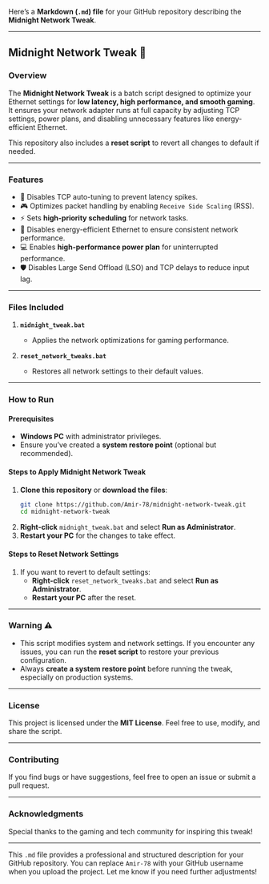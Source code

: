 Here’s a **Markdown (`.md`) file** for your GitHub repository describing the **Midnight Network Tweak**.

---

## Midnight Network Tweak 🌙

### Overview
The **Midnight Network Tweak** is a batch script designed to optimize your Ethernet settings for **low latency, high performance, and smooth gaming**. It ensures your network adapter runs at full capacity by adjusting TCP settings, power plans, and disabling unnecessary features like energy-efficient Ethernet. 

This repository also includes a **reset script** to revert all changes to default if needed.

---

### Features
- 🚀 Disables TCP auto-tuning to prevent latency spikes.
- 🎮 Optimizes packet handling by enabling `Receive Side Scaling` (RSS).
- ⚡ Sets **high-priority scheduling** for network tasks.
- 🔋 Disables energy-efficient Ethernet to ensure consistent network performance.
- 💻 Enables **high-performance power plan** for uninterrupted performance.
- 🛡️ Disables Large Send Offload (LSO) and TCP delays to reduce input lag.
  
---

### Files Included
1. **`midnight_tweak.bat`**  
   - Applies the network optimizations for gaming performance.
   
2. **`reset_network_tweaks.bat`**  
   - Restores all network settings to their default values.

---

### How to Run

#### Prerequisites
- **Windows PC** with administrator privileges.
- Ensure you’ve created a **system restore point** (optional but recommended).

#### Steps to Apply Midnight Network Tweak
1. **Clone this repository** or **download the files**:
   ```bash
   git clone https://github.com/Amir-78/midnight-network-tweak.git
   cd midnight-network-tweak
   ```
2. **Right-click** `midnight_tweak.bat` and select **Run as Administrator**.
3. **Restart your PC** for the changes to take effect.

#### Steps to Reset Network Settings
1. If you want to revert to default settings:
   - **Right-click** `reset_network_tweaks.bat` and select **Run as Administrator**.
   - **Restart your PC** after the reset.

---

### Warning ⚠️
- This script modifies system and network settings. If you encounter any issues, you can run the **reset script** to restore your previous configuration.
- Always **create a system restore point** before running the tweak, especially on production systems.

---

### License
This project is licensed under the **MIT License**. Feel free to use, modify, and share the script.

---

### Contributing
If you find bugs or have suggestions, feel free to open an issue or submit a pull request.

---

### Acknowledgments
Special thanks to the gaming and tech community for inspiring this tweak!

---

This `.md` file provides a professional and structured description for your GitHub repository. You can replace `Amir-78` with your GitHub username when you upload the project. Let me know if you need further adjustments!
